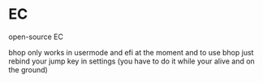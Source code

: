# EC
open-source EC


bhop only works in usermode and efi at the moment and to use bhop just rebind your jump key in settings (you have to do it while your alive and on the ground)
